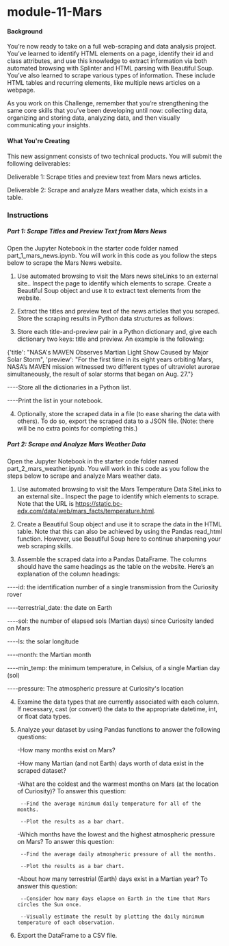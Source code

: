 # module-11-Mars

#### Background

You’re now ready to take on a full web-scraping and data analysis project. You’ve learned to identify HTML elements on a page, identify their id and class attributes, and use this knowledge to extract information via both automated browsing with Splinter and HTML parsing with Beautiful Soup. You’ve also learned to scrape various types of information. These include HTML tables and recurring elements, like multiple news articles on a webpage.

As you work on this Challenge, remember that you’re strengthening the same core skills that you’ve been developing until now: collecting data, organizing and storing data, analyzing data, and then visually communicating your insights.

#### What You're Creating

This new assignment consists of two technical products. You will submit the following deliverables:

Deliverable 1: Scrape titles and preview text from Mars news articles.

Deliverable 2: Scrape and analyze Mars weather data, which exists in a table.

### Instructions

##### Part 1: Scrape Titles and Preview Text from Mars News
Open the Jupyter Notebook in the starter code folder named part_1_mars_news.ipynb. You will work in this code as you follow the steps below to scrape the Mars News website.

1. Use automated browsing to visit the Mars news siteLinks to an external site.. Inspect the page to identify which elements to scrape.
Create a Beautiful Soup object and use it to extract text elements from the website.

2. Extract the titles and preview text of the news articles that you scraped. Store the scraping results in Python data structures as follows:

3. Store each title-and-preview pair in a Python dictionary and, give each dictionary two keys: title and preview. An example is the following:

{'title': "NASA's MAVEN Observes Martian Light Show Caused by Major Solar Storm",
 'preview': "For the first time in its eight years orbiting Mars, NASA’s MAVEN mission witnessed two different types of ultraviolet aurorae simultaneously, the result of solar storms that began on Aug. 27."}

 ----Store all the dictionaries in a Python list.

 ----Print the list in your notebook.

4. Optionally, store the scraped data in a file (to ease sharing the data with others). To do so, export the scraped data to a JSON file. (Note: there will be no extra points for completing this.)

##### Part 2: Scrape and Analyze Mars Weather Data
Open the Jupyter Notebook in the starter code folder named part_2_mars_weather.ipynb. You will work in this code as you follow the steps below to scrape and analyze Mars weather data.

1. Use automated browsing to visit the Mars Temperature Data SiteLinks to an external site.. Inspect the page to identify which elements to scrape. Note that the URL is https://static.bc-edx.com/data/web/mars_facts/temperature.html.

2. Create a Beautiful Soup object and use it to scrape the data in the HTML table. Note that this can also be achieved by using the Pandas read_html function. However, use Beautiful Soup here to continue sharpening your web scraping skills.

3. Assemble the scraped data into a Pandas DataFrame. The columns should have the same headings as the table on the website. Here’s an explanation of the column headings:

----id: the identification number of a single transmission from the Curiosity rover

----terrestrial_date: the date on Earth

----sol: the number of elapsed sols (Martian days) since Curiosity landed on Mars

----ls: the solar longitude

----month: the Martian month

----min_temp: the minimum temperature, in Celsius, of a single Martian day (sol)

----pressure: The atmospheric pressure at Curiosity's location

4. Examine the data types that are currently associated with each column. If necessary, cast (or convert) the data to the appropriate datetime, int, or float data types.

5. Analyze your dataset by using Pandas functions to answer the following questions:

    -How many months exist on Mars?

   
    -How many Martian (and not Earth) days worth of data exist in the scraped dataset?

   
    -What are the coldest and the warmest months on Mars (at the location of Curiosity)? To answer this question:
   
        --Find the average minimum daily temperature for all of the months.
   
        --Plot the results as a bar chart.

   
    -Which months have the lowest and the highest atmospheric pressure on Mars? To answer this question:
   
        --Find the average daily atmospheric pressure of all the months.
   
        --Plot the results as a bar chart.

   
    -About how many terrestrial (Earth) days exist in a Martian year? To answer this question:
   
        --Consider how many days elapse on Earth in the time that Mars circles the Sun once.
   
        --Visually estimate the result by plotting the daily minimum temperature of each observation.


7. Export the DataFrame to a CSV file.
